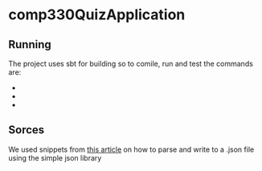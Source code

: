# comp330QuizApplication
## Running
The project uses sbt for building so to comile, run and test the commands are:
* <sbt compile>
* <sbt run>
* <sbt test>

## Sorces
We used snippets from [this article](https://www.geeksforgeeks.org/parse-json-java/) 
on how to parse and write to a .json file using the simple json library
